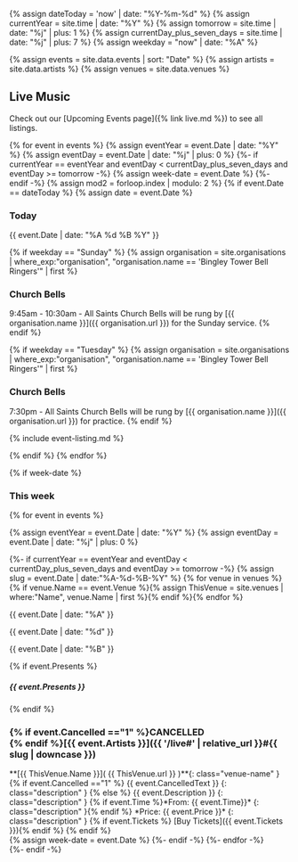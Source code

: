 {% assign dateToday = 'now' | date: "%Y-%m-%d" %}
{% assign currentYear = site.time | date: "%Y" %}
{% assign tomorrow = site.time | date: "%j" | plus: 1 %}
{% assign currentDay_plus_seven_days = site.time | date: "%j" | plus: 7  %}
{% assign weekday = "now" | date: "%A" %}

{% assign events = site.data.events | sort: "Date"  %}
{% assign artists = site.data.artists %}
{% assign venues = site.data.venues %}


## Live Music
Check out our [Upcoming Events page]({% link live.md %}) to see all listings.

{% for event in events %}
{% assign eventYear = event.Date | date: "%Y" %}
{% assign eventDay = event.Date | date: "%j" | plus: 0 %}
{%- if currentYear == eventYear and eventDay < currentDay_plus_seven_days and eventDay >= tomorrow  -%}
{% assign week-date = event.Date %}
{%- endif -%}
{% assign mod2 = forloop.index | modulo: 2 %}
{% if event.Date == dateToday  %}
{% assign date = event.Date %}

### Today
{{ event.Date | date: "%A %d %B %Y" }}

{% if weekday == "Sunday" %}
{% assign organisation = site.organisations 
    | where_exp:"organisation", "organisation.name == 'Bingley Tower Bell Ringers'"
    | first %}
### Church Bells
9:45am - 10:30am - All Saints Church Bells will be rung by [{{ organisation.name }}]({{ organisation.url }}) for the Sunday service.
{% endif %}

{% if weekday == "Tuesday" %}
{% assign organisation = site.organisations 
    | where_exp:"organisation", "organisation.name == 'Bingley Tower Bell Ringers'"
    | first %}
### Church Bells
7:30pm - All Saints Church Bells will be rung by [{{ organisation.name }}]({{ organisation.url }}) for practice.
{% endif %}

<div class="event-item {% if mod2 == 0 %}even{% else %}odd{% endif %}" markdown="1">
<div class="row">

{% include event-listing.md %}


</div>
</div>
{% endif %}
{% endfor %}

{% if week-date %}
### This week
<div class="container p-0">
<div class="row">
<div class="col-md-12">

{% for event in events %}
    
{% assign eventYear = event.Date | date: "%Y" %}
{% assign eventDay = event.Date | date: "%j" | plus: 0 %}

{%- if currentYear == eventYear and eventDay < currentDay_plus_seven_days and eventDay >= tomorrow  -%}
{% assign slug = event.Date | date:"%A-%d-%B-%Y" %}
{% for venue in venues %} {% if venue.Name == event.Venue %}{% assign ThisVenue = site.venues | where:"Name", venue.Name | first %}{% endif %}{% endfor %}
<div class="card-group event-card text-dark mb-2">
    <div class="card mb-0 border-0">
        <div class="card-body py-4 border-bottom">
            <div class="row">
                <div class="col-lg-2 col-md-3 justify-content-center">
                    <p class="p-0 m-0 display-8">{{ event.Date | date: "%A" }}</p>
                    <p class="p-0 m-0 display-1">{{ event.Date | date: "%d" }}</p>
                    <p class="p-0 m-0 display-8">{{ event.Date | date: "%B" }}</p>
                </div>
                <div class="col-lg-9 col-md-9">
                    <div class="d-flex flex-column">
                    {% if event.Presents %}<h5>{{ event.Presents }}</h5>{% endif %}
                        <h3 class="card-title text-capitalize mt-0">
                            <strong markdown="1">{% if event.Cancelled =="1" %}CANCELLED <br>{% endif %}[{{ event.Artists }}]({{ '/live#' | relative_url }}#{{ slug | downcase  }})</strong>                    
                        </h3>
<div class="card-text" markdown="1">**[{{ ThisVenue.Name }}]( {{ ThisVenue.url }} )**{: class="venue-name" }
{% if event.Cancelled =="1" %}
{{ event.CancelledText }}
{: class="description" }
{% else %}
{{ event.Description }}
{: class="description" }
{% if event.Time %}*From: {{ event.Time}}*
{: class="description" }{% endif %}
*Price: {{ event.Price }}*
{: class="description" }
{% if event.Tickets %} [Buy Tickets]({{ event.Tickets }}){% endif %}
{% endif %}
</div>
                    </div>
                </div>
            </div>
        </div>
    </div>
</div>
{% assign week-date = event.Date %}
{%- endif -%}
{%- endfor -%}
</div>
</div>
</div>
{%- endif -%}
